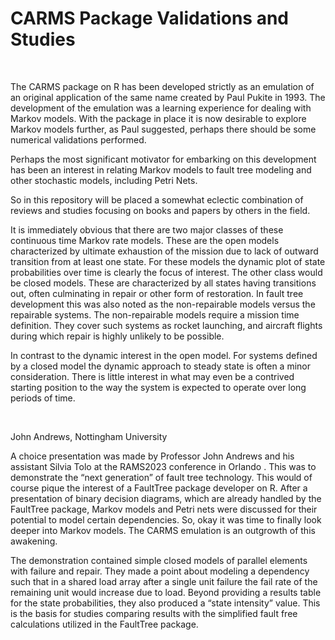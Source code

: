 CARMS Package Validations and Studies
=====================================

 

The CARMS package on R has been developed strictly as an emulation of an
original application of the same name created by Paul Pukite in 1993. The
development of the emulation was a learning experience for dealing with Markov
models. With the package in place it is now desirable to explore Markov models
further, as Paul suggested, perhaps there should be some numerical validations
performed.

Perhaps the most significant motivator for embarking on this development has
been an interest in relating Markov models to fault tree modeling and other
stochastic models, including Petri Nets.

So in this repository will be placed a somewhat eclectic combination of reviews
and studies focusing on books and papers by others in the field.

It is immediately obvious that there are two major classes of these continuous
time Markov rate models. These are the open models characterized by ultimate
exhaustion of the mission due to lack of outward transition from at least one
state. For these models the dynamic plot of state probabilities over time is
clearly the focus of interest. The other class would be closed models. These are
characterized by all states having transitions out, often culminating in repair
or other form of restoration. In fault tree development this was also noted as
the non-repairable models versus the repairable systems. The non-repairable
models require a mission time definition. They cover such systems as rocket
launching, and aircraft flights during which repair is highly unlikely to be
possible.

In contrast to the dynamic interest in the open model. For systems defined by a
closed model the dynamic approach to steady state is often a minor
consideration. There is little interest in what may even be a contrived starting
position to the way the system is expected to operate over long periods of time.

 

John Andrews, Nottingham University

A choice presentation was made by Professor John Andrews and his assistant
Silvia Tolo at the RAMS2023 conference in Orlando . This was to demonstrate the
“next generation” of fault tree technology. This would of course pique the
interest of a FaultTree package developer on R. After a presentation of binary
decision diagrams, which are already handled by the FaultTree package, Markov
models and Petri nets were discussed for their potential to model certain
dependencies. So, okay it was time to finally look deeper into Markov models.
The CARMS emulation is an outgrowth of this awakening.

The demonstration contained simple closed models of parallel elements with
failure and repair. They made a point about modeling a dependency such that in a
shared load array after a single unit failure the fail rate of the remaining
unit would increase due to load. Beyond providing a results table for the state
probabilities, they also produced a “state intensity” value. This is the basis
for studies comparing results with the simplified fault free calculations
utilized in the FaultTree package.
